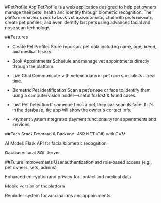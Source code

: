 #PetProfile App
PetProfile is a web application designed to help pet owners manage their pets' health and identity through biometric recognition. The platform enables users to book vet appointments, chat with professionals, create pet profiles, and even identify lost pets using advanced facial and nose scan technology.

##Features
- Create Pet Profiles
Store important pet data including name, age, breed, and medical history.

- Book Appointments
Schedule and manage vet appointments directly through the platform.

- Live Chat
Communicate with veterinarians or pet care specialists in real time.

- Biometric Pet Identification
Scan a pet’s nose or face to identify them using a computer vision model—useful for lost & found cases.

- Lost Pet Detection
If someone finds a pet, they can scan its face. If it's in the database, the app will show the owner's contact info.

- Payment System
Integrated payment functionality for appointments and services.

##Tech Stack
Frontend & Backend: ASP.NET (C#) with CVM 

AI Model: Flask API for facial/biometric recognition

Database: local SQL Server

##Future Improvements
User authentication and role-based access (e.g., pet owners, vets, admins)

Enhanced encryption and privacy for contact and medical data

Mobile version of the platform

Reminder system for vaccinations and appointments
